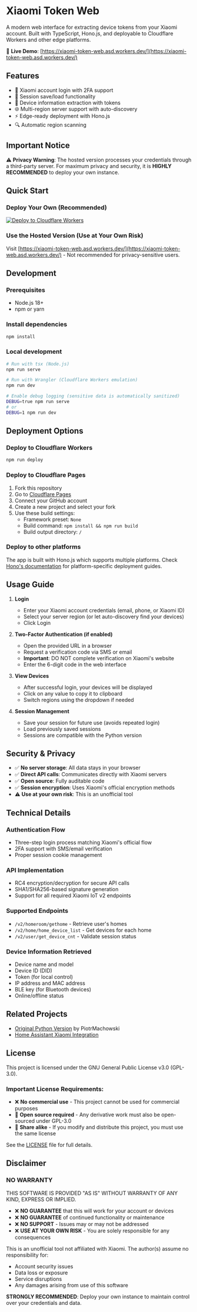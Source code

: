 # Xiaomi Token Web

A modern web interface for extracting device tokens from your Xiaomi account. Built with TypeScript, Hono.js, and deployable to Cloudflare Workers and other edge platforms.

🚀 **Live Demo**: [https://xiaomi-token-web.asd.workers.dev/](https://xiaomi-token-web.asd.workers.dev/)

## Features

- 🔐 Xiaomi account login with 2FA support
- 💾 Session save/load functionality
- 📱 Device information extraction with tokens
- 🌐 Multi-region server support with auto-discovery
- ⚡ Edge-ready deployment with Hono.js
- 🔍 Automatic region scanning

## Important Notice

⚠️ **Privacy Warning**: The hosted version processes your credentials through a third-party server. For maximum privacy and security, it is **HIGHLY RECOMMENDED** to deploy your own instance.

## Quick Start

### Deploy Your Own (Recommended)

[![Deploy to Cloudflare Workers](https://deploy.workers.cloudflare.com/button)](https://deploy.workers.cloudflare.com/?url=https://github.com/rankjie/xiaomi-tokens-web)

### Use the Hosted Version (Use at Your Own Risk)
Visit [https://xiaomi-token-web.asd.workers.dev/](https://xiaomi-token-web.asd.workers.dev/) - Not recommended for privacy-sensitive users.

## Development

### Prerequisites
- Node.js 18+
- npm or yarn

### Install dependencies
```bash
npm install
```

### Local development
```bash
# Run with tsx (Node.js)
npm run serve

# Run with Wrangler (Cloudflare Workers emulation)
npm run dev

# Enable debug logging (sensitive data is automatically sanitized)
DEBUG=true npm run serve
# or
DEBUG=1 npm run dev
```

## Deployment Options

### Deploy to Cloudflare Workers
```bash
npm run deploy
```

### Deploy to Cloudflare Pages
1. Fork this repository
2. Go to [Cloudflare Pages](https://pages.cloudflare.com/)
3. Connect your GitHub account
4. Create a new project and select your fork
5. Use these build settings:
   - Framework preset: `None`
   - Build command: `npm install && npm run build`
   - Build output directory: `/`

### Deploy to other platforms
The app is built with Hono.js which supports multiple platforms. Check [Hono's documentation](https://hono.dev/) for platform-specific deployment guides.

## Usage Guide

1. **Login**
   - Enter your Xiaomi account credentials (email, phone, or Xiaomi ID)
   - Select your server region (or let auto-discovery find your devices)
   - Click Login

2. **Two-Factor Authentication (if enabled)**
   - Open the provided URL in a browser
   - Request a verification code via SMS or email
   - **Important**: DO NOT complete verification on Xiaomi's website
   - Enter the 6-digit code in the web interface

3. **View Devices**
   - After successful login, your devices will be displayed
   - Click on any value to copy it to clipboard
   - Switch regions using the dropdown if needed

4. **Session Management**
   - Save your session for future use (avoids repeated login)
   - Load previously saved sessions
   - Sessions are compatible with the Python version

## Security & Privacy

- ✅ **No server storage**: All data stays in your browser
- ✅ **Direct API calls**: Communicates directly with Xiaomi servers
- ✅ **Open source**: Fully auditable code
- ✅ **Session encryption**: Uses Xiaomi's official encryption methods
- ⚠️ **Use at your own risk**: This is an unofficial tool

## Technical Details

### Authentication Flow
- Three-step login process matching Xiaomi's official flow
- 2FA support with SMS/email verification
- Proper session cookie management

### API Implementation
- RC4 encryption/decryption for secure API calls
- SHA1/SHA256-based signature generation
- Support for all required Xiaomi IoT v2 endpoints

### Supported Endpoints
- `/v2/homeroom/gethome` - Retrieve user's homes
- `/v2/home/home_device_list` - Get devices for each home
- `/v2/user/get_device_cnt` - Validate session status

### Device Information Retrieved
- Device name and model
- Device ID (DID)
- Token (for local control)
- IP address and MAC address
- BLE key (for Bluetooth devices)
- Online/offline status

## Related Projects

- [Original Python Version](https://github.com/PiotrMachowski/Xiaomi-cloud-tokens-extractor) by PiotrMachowski
- [Home Assistant Xiaomi Integration](https://github.com/al-one/hass-xiaomi-miot)

## License

This project is licensed under the GNU General Public License v3.0 (GPL-3.0).

### Important License Requirements:
- ❌ **No commercial use** - This project cannot be used for commercial purposes
- 📖 **Open source required** - Any derivative work must also be open-sourced under GPL-3.0
- 🔗 **Share alike** - If you modify and distribute this project, you must use the same license

See the [LICENSE](LICENSE) file for full details.

## Disclaimer

### NO WARRANTY

THIS SOFTWARE IS PROVIDED "AS IS" WITHOUT WARRANTY OF ANY KIND, EXPRESS OR IMPLIED. 

- ❌ **NO GUARANTEE** that this will work for your account or devices
- ❌ **NO GUARANTEE** of continued functionality or maintenance
- ❌ **NO SUPPORT** - Issues may or may not be addressed
- ❌ **USE AT YOUR OWN RISK** - You are solely responsible for any consequences

This is an unofficial tool not affiliated with Xiaomi. The author(s) assume no responsibility for:
- Account security issues
- Data loss or exposure
- Service disruptions
- Any damages arising from use of this software

**STRONGLY RECOMMENDED**: Deploy your own instance to maintain control over your credentials and data.
